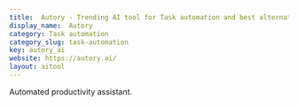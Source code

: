 ```yaml
---
title:  Autory - Trending AI tool for Task automation and best alternatives
display_name:  Autory
category: Task automation
category_slug: task-automation
key: autory_ai
website: https://autory.ai/
layout: aitool
---
```


Automated productivity assistant.
